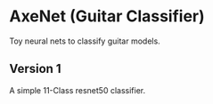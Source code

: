 # AxeNet (Guitar Classifier)
Toy neural nets to classify guitar models.

## Version 1
A simple 11-Class resnet50 classifier.
